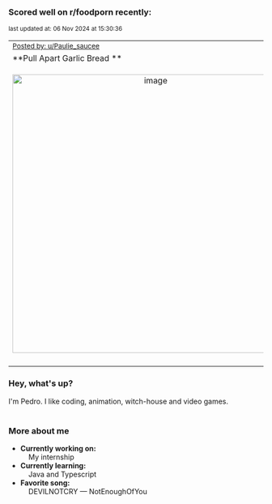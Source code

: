 ### Scored well on r/foodporn recently:

<p align="left"><sub>last updated at: 06 Nov 2024 at 15:30:36</sub></p>

|   |
| --- |
| <sub>[Posted by: u/Paulie_saucee][source]</sub> |
| **Pull Apart Garlic Bread ** | 
|<p align="center"> <img alt="image" src="https://i.redd.it/57ogy2t3zaxd1.jpeg" width="550" /> </p>|
|   |

### Hey, what's up?

I'm Pedro. I like coding, animation, witch-house and video games.<br><br>

### More about me
- **Currently working on:**  
&nbsp;&nbsp;&nbsp;&nbsp;My internship
- **Currently learning:**  
&nbsp;&nbsp;&nbsp;&nbsp;Java and Typescript
- **Favorite song:**  
&nbsp;&nbsp;&nbsp;&nbsp;DEVILNOTCRY — NotEnoughOfYou<br><br>

  



  
  
  
[linkedin]: https://linkedin.com/in/pedro-h-r-gomes-8a487b14a/
[gmail]: mailto:pilique11@gmail.com
[source]: https://reddit.com/r/FoodPorn/comments/1gdb99w/pull_apart_garlic_bread/
[redditAPI]: https://www.reddit.com/dev/api/